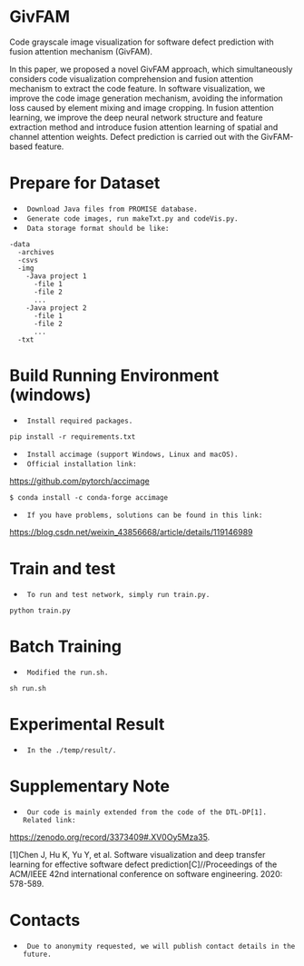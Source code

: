 # GivFAM
Code grayscale image visualization for software defect prediction with fusion attention mechanism (GivFAM).

In this paper, we proposed a novel GivFAM approach, which
simultaneously considers code visualization comprehension
and fusion attention mechanism to extract the code feature. In
software visualization, we improve the code image generation
mechanism, avoiding the information loss caused by element
mixing and image cropping. In fusion attention learning,
we improve the deep neural network structure and feature
extraction method and introduce fusion attention learning
of spatial and channel attention weights. Defect prediction
is carried out with the GivFAM-based feature.

Prepare for Dataset
=================
- ` Download Java files from PROMISE database.`
- ` Generate code images, run makeTxt.py and codeVis.py.`
- ` Data storage format should be like:`

```
-data
  -archives
  -csvs
  -img
    -Java project 1
      -file 1
      -file 2
      ...
    -Java project 2
      -file 1
      -file 2
      ...
  -txt
```

Build Running Environment (windows)
=================
- ` Install required packages.`

```
pip install -r requirements.txt
```

- ` Install accimage (support Windows, Linux and macOS).`
- ` Official installation link:`

https://github.com/pytorch/accimage

```
$ conda install -c conda-forge accimage
```

- ` If you have problems, solutions can be found in this link:`

https://blog.csdn.net/weixin_43856668/article/details/119146989

Train and test
=================
- ` To run and test network, simply run train.py.`
```
python train.py
```

Batch Training
===============

- ` Modified the run.sh.`

```
sh run.sh
```

Experimental Result
===============
- ` In the ./temp/result/.`

Supplementary Note
===============
- ` Our code is mainly extended from the code of the DTL-DP[1]. Related link:`

https://zenodo.org/record/3373409#.XV0Oy5Mza35.

[1]Chen J, Hu K, Yu Y, et al. Software visualization and deep transfer learning for effective software defect prediction[C]//Proceedings of the ACM/IEEE 42nd international conference on software engineering. 2020: 578-589.

Contacts
===============
- ` Due to anonymity requested, we will publish contact details in the future.`
